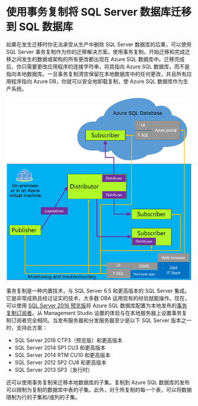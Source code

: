 <properties
   pageTitle="使用事务复制迁移到 SQL 数据库"
   description="Azure SQL 数据库，数据库迁移，导入数据库，事务复制"
   services="sql-database"
   documentationCenter=""
   authors="carlrabeler"
   manager="jeffreyg"
   editor=""/>

<tags
   ms.service="sql-database"
   ms.date="03/14/2016"
   wacn.date="04/06/2016"/>

# 使用事务复制将 SQL Server 数据库迁移到 SQL 数据库

如果在发生迁移时你无法承受从生产中删除 SQL Server 数据库的后果，可以使用 SQL Server 事务复制作为你的迁移解决方案。使用事务复制，开始迁移和完成迁移之间发生的数据或架构的所有更改都出现在 Azure SQL 数据库中。迁移完成后，你只需要更改应用程序的连接字符串，将其指向 Azure SQL 数据库，而不是指向本地数据库。一旦事务复制清空保留在本地数据库中的任何更改，并且所有应用程序指向 Azure DB，你就可以安全地卸载复制，使 Azure SQL 数据库作为生产系统。

 ![SeedCloudTR 示意图](./media/sql-database-cloud-migrate/SeedCloudTR.png)


事务复制是一种内置技术，与 SQL Server 6.5 和更高版本的 SQL Server 集成。它是非常成熟且经过证实的技术，大多数 DBA 运用现有的经验就能操作。现在，可以使用 [SQL Server 2016 预览版](http://www.microsoft.com/server-cloud/products/sql-server-2016)将 Azure SQL 数据库配置为本地发布的[事务复制订阅者](https://msdn.microsoft.com/zh-cn/library/mt589530.aspx)。从 Management Studio 设置的体验与在本地服务器上设置事务复制订阅者完全相同。当发布服务器和分发服务器至少是以下 SQL Server 版本之一时，支持此方案：

 - SQL Server 2016 CTP3（预览版）和更高版本 
 - SQL Server 2014 SP1 CU3 和更高版本
 - SQL Server 2014 RTM CU10 和更高版本
 - SQL Server 2012 SP2 CU8 和更高版本
 - SQL Server 2013 SP3（发行时）

还可以使用事务复制来迁移本地数据库的子集。复制到 Azure SQL 数据库的发布可以限制为复制的数据库中表的子集。此外，对于所复制的每一个表，可以将数据限制为行的子集和/或列的子集。

<!---HONumber=Mooncake_0328_2016-->
